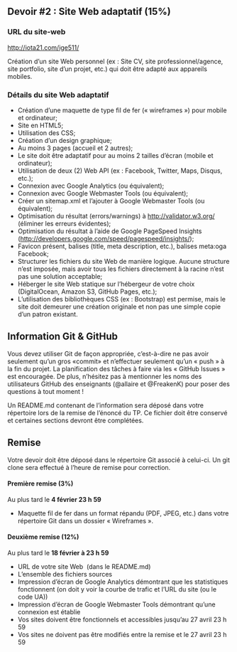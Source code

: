 
## Devoir #2 : Site Web adaptatif (15%)

### URL du site-web
http://iota21.com/ige511/

Création d’un site Web personnel (ex : Site CV, site professionnel/agence, site portfolio, site d’un projet, etc.) qui doit être adapté aux appareils mobiles.

### Détails du site Web adaptatif
* Création d’une maquette de type fil de fer (« wireframes ») pour mobile et ordinateur;
* Site en HTML5;
* Utilisation des CSS;
* Création d’un design graphique;
* Au moins 3 pages (accueil et 2 autres);
* Le site doit être adaptatif pour au moins 2 tailles d’écran (mobile et ordinateur);
* Utilisation de deux (2) Web API (ex : Facebook, Twitter, Maps, Disqus, etc.);
* Connexion avec Google Analytics (ou équivalent);
* Connexion avec Google Webmaster Tools (ou équivalent);
* Créer un sitemap.xml et l’ajouter à Google Webmaster Tools (ou équivalent);
* Optimisation du résultat (errors/warnings) à http://validator.w3.org/ (éliminer les erreurs évidentes);
* Optimisation du résultat à l’aide de Google PageSpeed Insights (http://developers.google.com/speed/pagespeed/insights/);
* Favicon présent, balises <head> (title, meta description, etc.), balises meta:oga Facebook;
* Structurer les fichiers du site Web de manière logique. Aucune structure n’est imposée, mais avoir tous les fichiers directement à la racine n’est pas une solution acceptable;
* Héberger le site Web statique sur l’hébergeur de votre choix (DigitalOcean, Amazon S3, GitHub Pages, etc.);
* L’utilisation des bibliothèques CSS (ex : Bootstrap) est permise, mais le site doit demeurer une création originale et non pas une simple copie d’un patron existant.

## Information Git & GitHub
Vous devez utiliser Git de façon appropriée, c’est-à-dire ne pas avoir seulement qu’un gros «commit» et n’effectuer seulement qu’un « push » à la fin du projet. La planification des tâches à faire via les « GitHub Issues » est encouragée. De plus, n’hésitez pas à mentionner les noms des utilisateurs GitHub des enseignants (@allaire et @FreakenK) pour poser des questions à tout moment !

Un README.md contenant de l’information sera déposé dans votre répertoire lors de la remise de l’énoncé du TP. Ce fichier doit être conservé et certaines sections devront être complétées.

## Remise
Votre devoir doit être déposé dans le répertoire Git associé à celui-ci. Un git clone sera effectué à l’heure de remise pour correction.

#### Première remise (3%)
Au plus tard le __4 février 23 h 59__  
* Maquette fil de fer dans un format répandu (PDF, JPEG, etc.) dans votre répertoire Git dans un dossier « Wireframes ».

#### Deuxième remise (12%)
Au plus tard le __18 février à 23 h 59__  
* URL de votre site Web  (dans le README.md)
* L’ensemble des fichiers sources
* Impression d’écran de Google Analytics démontrant que les statistiques fonctionnent (on doit y voir la courbe de trafic et l’URL du site (ou le code UA))
* Impression d’écran de Google Webmaster Tools démontrant qu’une connexion est établie
* Vos sites doivent être fonctionnels et accessibles jusqu’au 27 avril 23 h 59
* Vos sites ne doivent pas être modifiés entre la remise et le 27 avril 23 h 59
